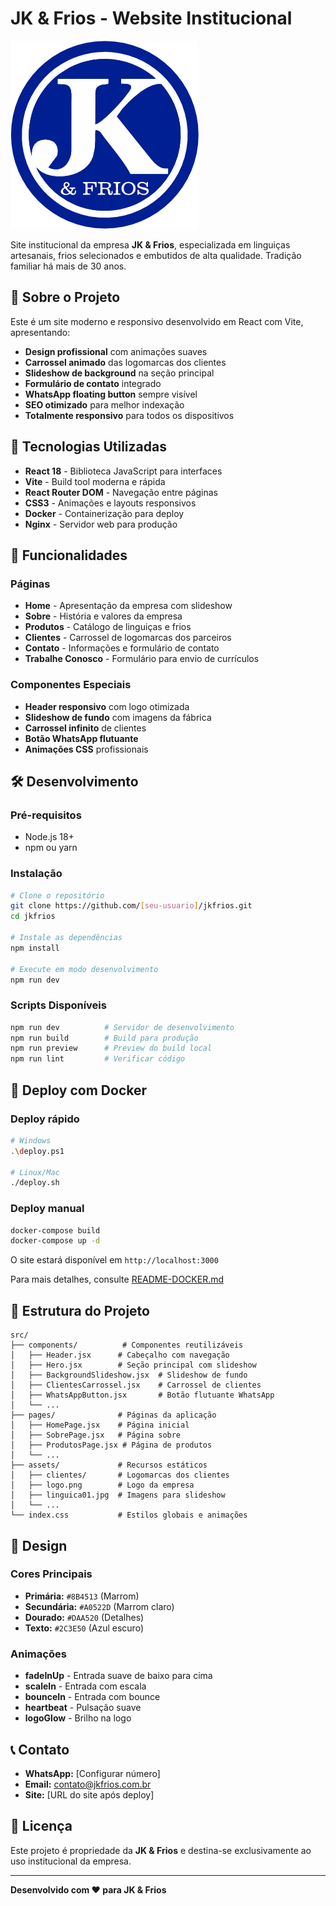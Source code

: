 # JK & Frios - Website Institucional

![JK & Frios](src/assets/logo_medio.png)

Site institucional da empresa **JK & Frios**, especializada em linguiças artesanais, frios selecionados e embutidos de alta qualidade. Tradição familiar há mais de 30 anos.

## 🌟 Sobre o Projeto

Este é um site moderno e responsivo desenvolvido em React com Vite, apresentando:

- **Design profissional** com animações suaves
- **Carrossel animado** das logomarcas dos clientes
- **Slideshow de background** na seção principal
- **Formulário de contato** integrado
- **WhatsApp floating button** sempre visível
- **SEO otimizado** para melhor indexação
- **Totalmente responsivo** para todos os dispositivos

## 🚀 Tecnologias Utilizadas

- **React 18** - Biblioteca JavaScript para interfaces
- **Vite** - Build tool moderna e rápida
- **React Router DOM** - Navegação entre páginas
- **CSS3** - Animações e layouts responsivos
- **Docker** - Containerização para deploy
- **Nginx** - Servidor web para produção

## 📱 Funcionalidades

### Páginas
- **Home** - Apresentação da empresa com slideshow
- **Sobre** - História e valores da empresa
- **Produtos** - Catálogo de linguiças e frios
- **Clientes** - Carrossel de logomarcas dos parceiros
- **Contato** - Informações e formulário de contato
- **Trabalhe Conosco** - Formulário para envio de currículos

### Componentes Especiais
- **Header responsivo** com logo otimizada
- **Slideshow de fundo** com imagens da fábrica
- **Carrossel infinito** de clientes
- **Botão WhatsApp flutuante**
- **Animações CSS** profissionais

## 🛠️ Desenvolvimento

### Pré-requisitos
- Node.js 18+
- npm ou yarn

### Instalação
```bash
# Clone o repositório
git clone https://github.com/[seu-usuario]/jkfrios.git
cd jkfrios

# Instale as dependências
npm install

# Execute em modo desenvolvimento
npm run dev
```

### Scripts Disponíveis
```bash
npm run dev          # Servidor de desenvolvimento
npm run build        # Build para produção
npm run preview      # Preview do build local
npm run lint         # Verificar código
```

## 🐳 Deploy com Docker

### Deploy rápido
```bash
# Windows
.\deploy.ps1

# Linux/Mac
./deploy.sh
```

### Deploy manual
```bash
docker-compose build
docker-compose up -d
```

O site estará disponível em `http://localhost:3000`

Para mais detalhes, consulte [README-DOCKER.md](README-DOCKER.md)

## 📂 Estrutura do Projeto

```
src/
├── components/          # Componentes reutilizáveis
│   ├── Header.jsx      # Cabeçalho com navegação
│   ├── Hero.jsx        # Seção principal com slideshow
│   ├── BackgroundSlideshow.jsx  # Slideshow de fundo
│   ├── ClientesCarrossel.jsx    # Carrossel de clientes
│   ├── WhatsAppButton.jsx       # Botão flutuante WhatsApp
│   └── ...
├── pages/              # Páginas da aplicação
│   ├── HomePage.jsx    # Página inicial
│   ├── SobrePage.jsx   # Página sobre
│   ├── ProdutosPage.jsx # Página de produtos
│   └── ...
├── assets/             # Recursos estáticos
│   ├── clientes/       # Logomarcas dos clientes
│   ├── logo.png        # Logo da empresa
│   ├── linguica01.jpg  # Imagens para slideshow
│   └── ...
└── index.css           # Estilos globais e animações
```

## 🎨 Design

### Cores Principais
- **Primária:** `#8B4513` (Marrom)
- **Secundária:** `#A0522D` (Marrom claro)
- **Dourado:** `#DAA520` (Detalhes)
- **Texto:** `#2C3E50` (Azul escuro)

### Animações
- **fadeInUp** - Entrada suave de baixo para cima
- **scaleIn** - Entrada com escala
- **bounceIn** - Entrada com bounce
- **heartbeat** - Pulsação suave
- **logoGlow** - Brilho na logo

## 📞 Contato

- **WhatsApp:** [Configurar número]
- **Email:** contato@jkfrios.com.br
- **Site:** [URL do site após deploy]

## 📄 Licença

Este projeto é propriedade da **JK & Frios** e destina-se exclusivamente ao uso institucional da empresa.

---

**Desenvolvido com ❤️ para JK & Frios**
